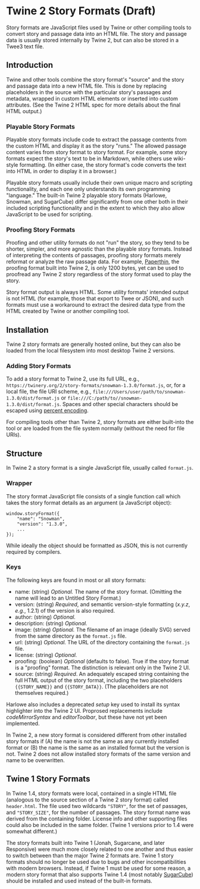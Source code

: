 # Twine 2 Story Formats (Draft)

Story formats are JavaScript files used by Twine or other compiling tools to convert story and passage data into an HTML file.  The story and passage data is usually stored internally by Twine 2, but can also be stored in a Twee3 text file.

## Introduction

Twine and other tools combine the story format's "source" and the story and passage data into a new HTML file.  This is done by replacing placeholders in the source with the particular story's passages and metadata, wrapped in custom HTML elements or inserted into custom attributes.  (See the Twine 2 HTML spec for more details about the final HTML output.)

### Playable Story Formats

Playable story formats include code to extract the passage contents from the custom HTML and display it as the story "runs."  The allowed passage content varies from story format to story format.  For example, some story formats expect the story's text to be in Markdown, while others use wiki-style formatting.  (In either case, the story format's code converts the text into HTML in order to display it in a browser.)

Playable story formats usually include their own unique macro and scripting functionality, and each one only understands its own programming "language."  The built-in Twine 2 playable story formats (Harlowe, Snowman, and SugarCube) differ significantly from one other both in their included scripting functionality and in the extent to which they also allow JavaScript to be used for scripting.

### Proofing Story Formats

Proofing and other utility formats do not "run" the story, so they tend to be shorter, simpler, and more agnostic than the playable story formats.  Instead of interpreting the contents of passages, proofing story formats merely reformat or analyze the raw passage data.  For example, [Paperthin](https://twinery.org/2/story-formats/paperthin-1.0.0/format.js), the proofing format built into Twine 2, is only 1200 bytes, yet can be used to proofread any Twine 2 story regardless of the story format used to play the story.

Story format output is always HTML.  Some utility formats' intended output is not HTML (for example, those that export to Twee or JSON), and such formats must use a workaround to extract the desired data type from the HTML created by Twine or another compiling tool.

## Installation

Twine 2 story formats are generally hosted online, but they can also be loaded from the local filesystem into most desktop Twine 2 versions.

### Adding Story Formats

To add a story format to Twine 2, use its full URL, e.g., `https://twinery.org/2/story-formats/snowman-1.3.0/format.js`, or, for a local file, the file URI scheme, e.g., `file:///Users/user/path/to/snowman-1.3.0/dist/format.js` or `file:///C:/path/to//snowman-1.3.0/dist/format.js`. Spaces and other special characters should be escaped using [percent encoding](https://en.wikipedia.org/wiki/Percent-encoding).

For compiling tools other than Twine 2, story formats are either built-into the tool or are loaded from the file system normally (without the need for file URIs).

## Structure

In Twine 2 a story format is a single JavaScript file, usually called `format.js`.

### Wrapper

The story format JavaScript file consists of a single function call which takes the story format details as an argument (a JavaScript object):

```
window.storyFormat({
	"name": "Snowman",
	"version": "1.3.0",
	...
});
```

While ideally the object should be formatted as JSON, this is not currently required by compilers.

### Keys

The following keys are found in most or all story formats:

* name: (string) *Optional.* The name of the story format. (Omitting the name will lead to an Untitled Story Format.)
* version: (string) *Required*, and semantic version-style formatting (*x.y.z*, *e.g.*, 1.2.1) of the version is also required.
* author: (string) *Optional.*
* description: (string) *Optional.*
* image: (string) *Optional.* The filename of an image (ideally SVG) served from the same directory as the `format.js` file.
* url: (string) *Optional.*  The URL of the directory containing the `format.js` file.
* license: (string) *Optional.*
* proofing: (boolean) *Optional* (defaults to false). True if the story format is a "proofing" format.  The distinction is relevant only in the Twine 2 UI.
* source: (string) *Required*. An adequately escaped string containing the full HTML output of the story format, including the two placeholders `{{STORY_NAME}}` and `{{STORY_DATA}}`. (The placeholders are not themselves required.)

Harlowe also includes a deprecated *setup* key used to install its syntax highlighter into the Twine 2 UI.  Proprosed replacements include *codeMirrorSyntax* and *editorToolbar*, but these have not yet been implemented.

In Twine 2, a new story format is considered different from other installed story formats if (A) the name is not the same as any currently installed format or (B) the name is the same as an installed format but the version is not.  Twine 2 does not allow installed story formats of the same version and name to be overwritten.

## Twine 1 Story Formats

In Twine 1.4, story formats were local, contained in a single HTML file (analogous to the source section of a Twine 2 story format) called `header.html`.  The file used two wildcards `"STORY"`, for the set of passages, and `"STORY_SIZE"`, for the number of passages.  The story format name was derived from the containing folder.  License info and other supporting files could also be included in the same folder.  (Twine 1 versions prior to 1.4 were somewhat different.)

The story formats built into Twine 1 (Jonah, Sugarcane, and later Responsive) were much more closely related to one another and thus easier to switch between than the major Twine 2 formats are.  Twine 1 story formats should no longer be used due to bugs and other incompatibilities with modern browsers.  Instead, if Twine 1 must be used for some reason, a modern story format that also supports Twine 1.4 (most notably [SugarCube](https://www.motoslave.net/sugarcube/2/#downloads)) should be installed and used instead of the built-in formats.

